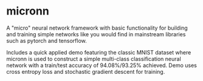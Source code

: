 # micronn
A "micro" neural network framework with basic functionality for building and training simple networks like you would find in mainstream libraries such as pytorch and tensorflow.

Includes a quick applied demo featuring the classic MNIST dataset where micronn is used to construct a simple multi-class classification neural network with a train/test accuracy of 94.08%/93.25% achieved. Demo uses cross entropy loss and stochastic gradient descent for training.
